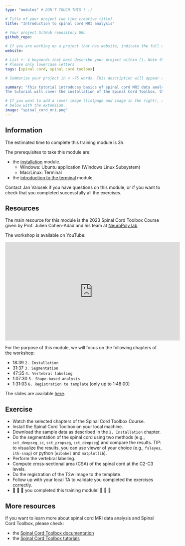 ```yaml
---
type: "modules" # DON'T TOUCH THIS ! :)

# Title of your project (we like creative title)
title: "Introduction to spinal cord MRI analysis"

# Your project GitHub repository URL
github_repo:

# If you are working on a project that has website, indicate the full url including "https://" below or leave it empty.
website:

# List +- 4 keywords that best describe your project within []. Note that the project summary also involves a number of key words. Those are listed on top of the [github repository](https://github.com/PSY6983-2021/project_template), click `manage topics`.
# Please only lowercase letters
tags: [spinal cord, spinal cord toolbox]

# Summarize your project in < ~75 words. This description will appear at the top of your page and on the list page with other projects..

summary: "This tutorial introduces basics of spinal cord MRI data analysis using the Spinal Cord Toolbox. 
The tutorial will cover the installation of the Spinal Cord Toolbox, the processing of spinal cord MRI data, and the visualization of the results."

# If you want to add a cover image (listpage and image in the right), add it to your directory and indicate the name
# below with the extension.
image: "spinal_cord_mri.png"
---
```

<!-- This is an html comment and this won't appear in the rendered page. You are now editing the "content" area, the core of your description. Everything that you can do in markdown is allowed below. We added a couple of comments to guide your through documenting your progress. -->

## Information

The estimated time to complete this training module is 3h.

The prerequisites to take this module are:
 * the [installation](/modules/installation) module.
   - Windows: Ubuntu application (Windows Linux Subsystem)
   - Mac/Linux: Terminal
 * the [introduction to the terminal](/modules/introduction_to_terminal) module.

Contact Jan Valosek if you have questions on this module, or if you want to check that you completed successfully all the exercises.

## Resources

The main resource for this module is the 2023 Spinal Cord Toolbox Course given by Prof. Julien Cohen-Adad and his team at [NeuroPoly lab](https://neuro.polymtl.ca).

The workshop is available on YouTube:
<iframe width="560" height="315" src="https://www.youtube.com/watch?v=hTbJo8GO5IU" title="YouTube video player" frameborder="0" allow="accelerometer; autoplay; clipboard-write; encrypted-media; gyroscope; picture-in-picture" allowfullscreen></iframe>

For the purpose of this module, we will focus on the following chapters of the workshop:

 * 18:39 `2. Installation`
 * 31:37 `3. Segmentation`
 * 47:35 `4. Vertebral labeling`
 * 1:07:30 `5. Shape-based analysis`
 * 1:31:03 `6. Registration to template` (only up to 1:48:00)

The slides are available [here](https://docs.google.com/presentation/d/1t40Fd0fS0SwWR5FU_GWKEvHkB9d96LVddLQW6L3QAx0/edit?usp=sharing).

## Exercise

 * Watch the selected chapters of the Spinal Cord Toolbox Course.
 * Install the Spinal Cord Toolbox on your local machine.
 * Download the sample data as described in the `2. Installation` chapter.
 * Do the segmentation of the spinal cord using two methods (e.g., `sct_deepseg_sc`, `sct_propseg`, `sct_deepseg`) and compare the results. TIP: to visualize the results, you can use viewer of your choice (e.g., `fsleyes`, `itk-snap`) or python (`nibabel` and `matplotlib`).
 * Perform the vertebral labeling.
 * Compute cross-sectional area (CSA) of the spinal cord at the C2-C3 levels.
 * Do the registration of the T2w image to the template.
 * Follow up with your local TA to validate you completed the exercises correctly.
 * 🎉 🎉 🎉 you completed this training module! 🎉 🎉 🎉

## More resources

If you want to learn more about spinal cord MRI data analysis and Spinal Cord Toolbox, please check:
 * the [Spinal Cord Toolbox documentation](https://spinalcordtoolbox.com)
 * the [Spinal Cord Toolbox tutorials](https://spinalcordtoolbox.com/user_section/tutorials.html#)